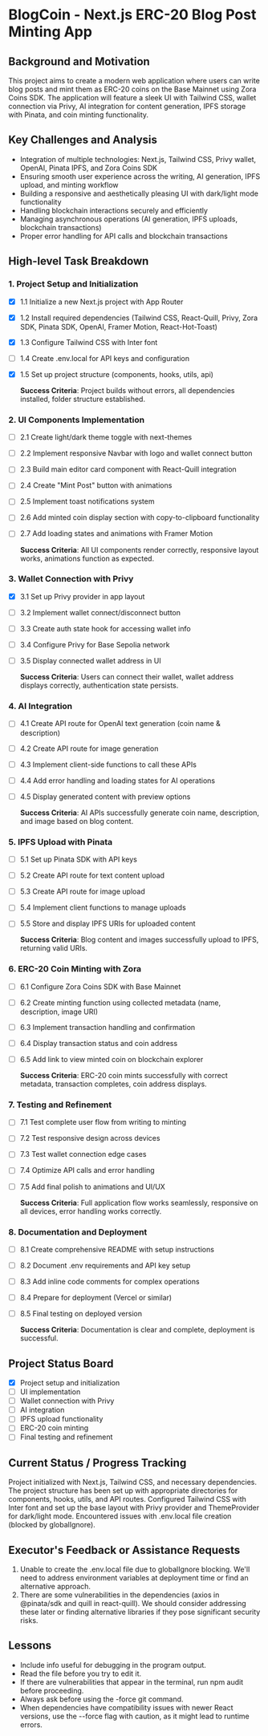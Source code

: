 # BlogCoin - Next.js ERC-20 Blog Post Minting App

## Background and Motivation
This project aims to create a modern web application where users can write blog posts and mint them as ERC-20 coins on the Base Mainnet using Zora Coins SDK. The application will feature a sleek UI with Tailwind CSS, wallet connection via Privy, AI integration for content generation, IPFS storage with Pinata, and coin minting functionality.

## Key Challenges and Analysis
- Integration of multiple technologies: Next.js, Tailwind CSS, Privy wallet, OpenAI, Pinata IPFS, and Zora Coins SDK
- Ensuring smooth user experience across the writing, AI generation, IPFS upload, and minting workflow
- Building a responsive and aesthetically pleasing UI with dark/light mode functionality
- Handling blockchain interactions securely and efficiently
- Managing asynchronous operations (AI generation, IPFS uploads, blockchain transactions)
- Proper error handling for API calls and blockchain transactions

## High-level Task Breakdown

### 1. Project Setup and Initialization
- [x] 1.1 Initialize a new Next.js project with App Router
- [x] 1.2 Install required dependencies (Tailwind CSS, React-Quill, Privy, Zora SDK, Pinata SDK, OpenAI, Framer Motion, React-Hot-Toast)
- [x] 1.3 Configure Tailwind CSS with Inter font
- [ ] 1.4 Create .env.local for API keys and configuration
- [x] 1.5 Set up project structure (components, hooks, utils, api)
   
   **Success Criteria**: Project builds without errors, all dependencies installed, folder structure established.

### 2. UI Components Implementation
- [ ] 2.1 Create light/dark theme toggle with next-themes
- [ ] 2.2 Implement responsive Navbar with logo and wallet connect button
- [ ] 2.3 Build main editor card component with React-Quill integration
- [ ] 2.4 Create "Mint Post" button with animations
- [ ] 2.5 Implement toast notifications system
- [ ] 2.6 Add minted coin display section with copy-to-clipboard functionality
- [ ] 2.7 Add loading states and animations with Framer Motion

   **Success Criteria**: All UI components render correctly, responsive layout works, animations function as expected.

### 3. Wallet Connection with Privy
- [x] 3.1 Set up Privy provider in app layout
- [ ] 3.2 Implement wallet connect/disconnect button
- [ ] 3.3 Create auth state hook for accessing wallet info
- [ ] 3.4 Configure Privy for Base Sepolia network
- [ ] 3.5 Display connected wallet address in UI

   **Success Criteria**: Users can connect their wallet, wallet address displays correctly, authentication state persists.

### 4. AI Integration
- [ ] 4.1 Create API route for OpenAI text generation (coin name & description)
- [ ] 4.2 Create API route for image generation
- [ ] 4.3 Implement client-side functions to call these APIs
- [ ] 4.4 Add error handling and loading states for AI operations
- [ ] 4.5 Display generated content with preview options

   **Success Criteria**: AI APIs successfully generate coin name, description, and image based on blog content.

### 5. IPFS Upload with Pinata
- [ ] 5.1 Set up Pinata SDK with API keys
- [ ] 5.2 Create API route for text content upload
- [ ] 5.3 Create API route for image upload
- [ ] 5.4 Implement client functions to manage uploads
- [ ] 5.5 Store and display IPFS URIs for uploaded content

   **Success Criteria**: Blog content and images successfully upload to IPFS, returning valid URIs.

### 6. ERC-20 Coin Minting with Zora
- [ ] 6.1 Configure Zora Coins SDK with Base Mainnet
- [ ] 6.2 Create minting function using collected metadata (name, description, image URI)
- [ ] 6.3 Implement transaction handling and confirmation
- [ ] 6.4 Display transaction status and coin address
- [ ] 6.5 Add link to view minted coin on blockchain explorer

   **Success Criteria**: ERC-20 coin mints successfully with correct metadata, transaction completes, coin address displays.

### 7. Testing and Refinement
- [ ] 7.1 Test complete user flow from writing to minting
- [ ] 7.2 Test responsive design across devices
- [ ] 7.3 Test wallet connection edge cases
- [ ] 7.4 Optimize API calls and error handling
- [ ] 7.5 Add final polish to animations and UI/UX

   **Success Criteria**: Full application flow works seamlessly, responsive on all devices, error handling works correctly.

### 8. Documentation and Deployment
- [ ] 8.1 Create comprehensive README with setup instructions
- [ ] 8.2 Document .env requirements and API key setup
- [ ] 8.3 Add inline code comments for complex operations
- [ ] 8.4 Prepare for deployment (Vercel or similar)
- [ ] 8.5 Final testing on deployed version

   **Success Criteria**: Documentation is clear and complete, deployment is successful.

## Project Status Board
- [x] Project setup and initialization
- [ ] UI implementation
- [ ] Wallet connection with Privy
- [ ] AI integration
- [ ] IPFS upload functionality
- [ ] ERC-20 coin minting
- [ ] Final testing and refinement

## Current Status / Progress Tracking
Project initialized with Next.js, Tailwind CSS, and necessary dependencies. The project structure has been set up with appropriate directories for components, hooks, utils, and API routes. Configured Tailwind CSS with Inter font and set up the base layout with Privy provider and ThemeProvider for dark/light mode. Encountered issues with .env.local file creation (blocked by globalIgnore).

## Executor's Feedback or Assistance Requests
1. Unable to create the .env.local file due to globalIgnore blocking. We'll need to address environment variables at deployment time or find an alternative approach.
2. There are some vulnerabilities in the dependencies (axios in @pinata/sdk and quill in react-quill). We should consider addressing these later or finding alternative libraries if they pose significant security risks.

## Lessons
- Include info useful for debugging in the program output.
- Read the file before you try to edit it.
- If there are vulnerabilities that appear in the terminal, run npm audit before proceeding.
- Always ask before using the -force git command.
- When dependencies have compatibility issues with newer React versions, use the --force flag with caution, as it might lead to runtime errors. 